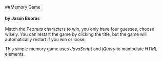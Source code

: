 ##Memory Game

#### by Jason Booras

Match the *Peanuts* characters to win, you only have four guesses, choose wisely. You can restart the game by clicking the title, but the game will automatically restart if you win or loose.

This simple memory game uses *JavaScript* and *jQuery* to manipulate *HTML* elements.